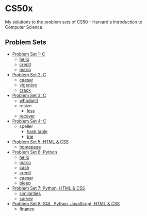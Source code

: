 # CS50x
My solutions to the problem sets of CS50 - Harvard's Introduction to Computer Science.

## Problem Sets

- [Problem Set 1: C](/pset1)
  * [hello](/pset1/hello)
  * [credit](/pset1/credit)
  * [mario](/pset1/mario/more)
- [Problem Set 2: C](/pset2)
  * [caesar](/pset2/caesar)
  * [vigenère](/pset2/vigenère)
  * [crack](/pset2/crack)
- [Problem Set 3: C](/pset3)
  * [whodunit](/pset3/whodunit)
  * resize
    + [less](/pset3/resize/less)
  * [recover](/pset3/recover)
- [Problem Set 4: C](/pset4)
  * speller
    + [hash table](/pset4/speller/hash%20table)
    + [trie](/pset4/speller/trie)
- [Problem Set 5: HTML & CSS](/pset5)
  * [homepage](/pset5/homepage)
- [Problem Set 6: Python](/pset6)
  * [hello](/pset6/hello)
  * [mario](/pset6/mario)
  * [cash](/pset6/cash)
  * [credit](/pset6/credit)
  * [caesar](/pset6/caesar)
  * [bleep](/pset6/bleep)
- [Problem Set 7: Python, HTML & CSS](/pset7)
  * [similarities](/pset7/similarities)
  * [survey](/pset7/survey)
- [Problem Set 8: SQL, Python, JavaScript, HTML & CSS](/pset8)
  * [finance](/pset8/finance)